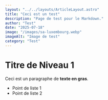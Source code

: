 ```yaml
---
layout: "../../layouts/ArticleLayout.astro"
title: "Ceci est un test"
description: "Page de test pour le Markdown."
author: "Test"
date: "2025-07-18"
image: "/images/sa-luxembourg.webp"
imageAlt: "Image de test"
category: "Test"
---
```


# Titre de Niveau 1

Ceci est un paragraphe de **texte en gras**.

- Point de liste 1
- Point de liste 2